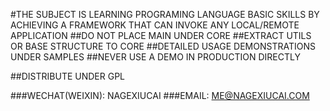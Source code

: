 #THE SUBJECT IS LEARNING PROGRAMING LANGUAGE BASIC SKILLS BY ACHIEVING A FRAMEWORK THAT CAN INVOKE ANY LOCAL/REMOTE APPLICATION
##DO NOT PLACE MAIN UNDER CORE
##EXTRACT UTILS OR BASE STRUCTURE TO CORE
##DETAILED USAGE DEMONSTRATIONS UNDER SAMPLES
##NEVER USE A DEMO IN PRODUCTION DIRECTLY

##DISTRIBUTE UNDER GPL

###WECHAT(WEIXIN): NAGEXIUCAI
###EMAIL: ME@NAGEXIUCAI.COM
